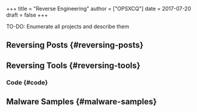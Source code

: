 +++
title = "Reverse Engineering"
author = ["OPSXCQ"]
date = 2017-07-20
draft = false
+++

TO-DO: Enumerate all projects and describe them


## Reversing Posts {#reversing-posts}


## Reversing Tools {#reversing-tools}


### Code {#code}


## Malware Samples {#malware-samples}
